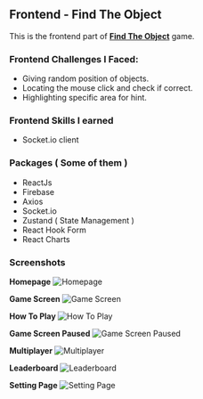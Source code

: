 ## Frontend - Find The Object

This is the frontend part of **[Find The Object](https://github.com/shahriar-programmer/hidden-object)** game.

### Frontend Challenges I Faced:
- Giving random position of objects.
- Locating the mouse click and check if correct.
- Highlighting specific area for hint.

### Frontend Skills I earned
- Socket.io client

### Packages ( Some of them )
- ReactJs
- Firebase
- Axios
- Socket.io
- Zustand ( State Management )
- React Hook Form
- React Charts

### Screenshots

**Homepage**
![Homepage](https://i.postimg.cc/LXfRQYP3/Screenshot-2022-10-26-Find-The-Object-Online-Solo-Multiplayer-Game.png)

**Game Screen**
![Game Screen](https://i.postimg.cc/Fz7bQv9p/Screenshot-2022-10-26-Find-The-Object-Online-Solo-Multiplayer-Game-3.png)

**How To Play**
![How To Play](https://i.postimg.cc/7Y1bX6rk/Find-The-Element-on-the-game-screen.png)

**Game Screen Paused**
![Game Screen Paused](https://i.postimg.cc/Wz38br7M/Screenshot-2022-10-26-Find-The-Object-Online-Solo-Multiplayer-Game-4.png)

**Multiplayer**
![Multiplayer](https://i.postimg.cc/DwsqG84s/Screenshot-2022-10-12-Find-Where-I-Am-Online-Solo-Multiplayer-Game-3.png)

**Leaderboard**
![Leaderboard](https://i.postimg.cc/brzM0s9J/Screenshot-2022-10-26-Find-The-Object-Online-Solo-Multiplayer-Game-1.png)

**Setting Page**
![Setting Page](https://i.postimg.cc/BvbxdDJD/Screenshot-2022-10-26-Find-The-Object-Online-Solo-Multiplayer-Game-2.png)